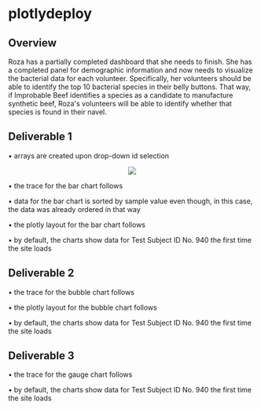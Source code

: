 # plotlydeploy
## Overview
Roza has a partially completed dashboard that she needs to finish. She has a completed panel for demographic information and now needs to visualize the bacterial data for each volunteer. Specifically, her volunteers should be able to identify the top 10 bacterial species in their belly buttons. That way, if Improbable Beef identifies a species as a candidate to manufacture synthetic beef, Roza's volunteers will be able to identify whether that species is found in their navel.
## Deliverable 1
• arrays are created upon drop-down id selection
<p align='center'>
  <img src='https://user-images.githubusercontent.com/84994321/129502701-bf5d114a-8dc3-40df-9bc5-d2838468502a.png'>
</p>
• the trace for the bar chart follows

• data for the bar chart is sorted by sample value even though, in this case, the data was already ordered in that way

• the plotly layout for the bar chart follows

• by default, the charts show data for Test Subject ID No. 940 the first time the site loads

## Deliverable 2
• the trace for the bubble chart follows

• the plotly layout for the bubble chart follows

• by default, the charts show data for Test Subject ID No. 940 the first time the site loads

## Deliverable 3
• the trace for the gauge chart follows

• by default, the charts show data for Test Subject ID No. 940 the first time the site loads
